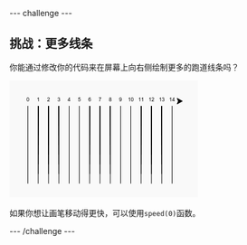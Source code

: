 \--- challenge \---

## 挑战：更多线条

你能通过修改你的代码来在屏幕上向右侧绘制更多的跑道线条吗？

![截图](images/race-challenge1.png)

如果你想让画笔移动得更快，可以使用`speed(0)`函数。

\--- /challenge \---
